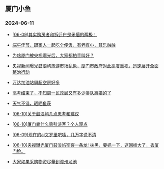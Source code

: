 ## 厦门小鱼 
### 2024-06-11

+ [[06-09]其实购房者和拆迁户是矛盾的两极！](http://bbs.xmfish.com/read-htm-tid-18202719.html)

+ [端午佳节，跟家人一起吃个便饭，有老有小，其乐融融](http://bbs.xmfish.com/read-htm-tid-18202829.html)

+ [为啥厦门被央视曝光后，大家都拍手叫好？](http://bbs.xmfish.com/read-htm-tid-18202770.html)

+ [央视新闻曝光鼓浪屿旅游市场乱象，厦门市政府对此高度重视，迅速展开全面整治行动](http://bbs.xmfish.com/read-htm-tid-18202762.html)

+ [万达加油站周超空房好多](http://bbs.xmfish.com/read-htm-tid-18202765.html)

+ [高考结束了，不知周一民政局又有多少排队离婚的了](http://bbs.xmfish.com/read-htm-tid-18202880.html)

+ [天气不错，晒晒鱼获](http://bbs.xmfish.com/read-htm-tid-18202794.html)

+ [[06-10]关于鼓浪屿几点思考和建议](http://bbs.xmfish.com/read-htm-tid-18202922.html)

+ [[06-10]厦门靠什么吸引游客？个人观点](http://bbs.xmfish.com/read-htm-tid-18202803.html)

+ [[06-09]现在的ai文罗里吧嗦，几万字说不清](http://bbs.xmfish.com/read-htm-tid-18202707.html)

+ [[06-10]央视曝光厦门鼓浪屿宰客一条龙! 抹黑，要抓一下，这回桶大了，丢厦门脸。](http://bbs.xmfish.com/read-htm-tid-18202828.html)

+ [大家如果采购物资尽量到漳州龙池](http://bbs.xmfish.com/read-htm-tid-18202862.html)

